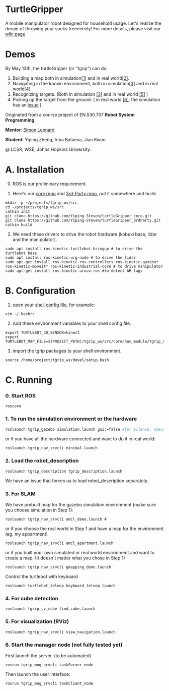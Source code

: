 # TurtleGripper
A mobile manipulator robot designed for household usage. Let's realize the dream of throwing your socks freeeeeely! For more details, please visit our [wiki page](https://github.com/Yiping-Steven/turtleGripper_core/wiki)

# Demos
By May 13th, the turtleGripper (or "tgrip") can do:
1. Building a map both in simulation[[1]](https://kapwi.ng/c/ORo6ed82) and in real world[[2]](https://rsp-vja7544.slack.com/files/U01PKF49S1G/F021Y2Q1599/image_from_ios.mov).
2. Navigating in the known environment, both in simulation[[3]](https://kapwi.ng/c/UrDYlY7T) and in real world[4]
3. Recognizing targets. (Both in simulation [[3]](https://kapwi.ng/c/UrDYlY7T) and in real world [[5]](https://kapwi.ng/c/kVlHK2oW) )
4. Picking up the target from the ground. ( in real world [[6]](https://kapwi.ng/c/rKTLSy1X), the simulation has an [issue](https://github.com/Yiping-Steven/turtleGripper_core/issues/2)  )

Originated from a course project of  EN.530.707 **Robot System Programming**.

**Mentor**: [Simon Leonard](https://www.cs.jhu.edu/~sleonard/)

**Student**: Yiping Zheng, Irina Bataeva, Jian Kwon

@ LCSR, WSE, Johns Hopkins University.

# A. Installation

  0. ROS is our preliminary requirement.

 1. Here's our [core repo](https://github.com/Yiping-Steven/turtleGripper_core.git) and [3rd-Party repo](https://github.com/Yiping-Steven/turtleGripper_3rdParty.git), put it somewhere and build.

```shell
mkdir -p ~/projects/tgrip_ws/src
cd ~/projects/tgrip_ws/src
catkin init
git clone https://github.com/Yiping-Steven/turtleGripper_core.git
git clone https://github.com/Yiping-Steven/turtleGripper_3rdParty.git
catkin build
```

2. We need these drivers to drive the robot hardware (kobuki base, lidar and the manipulator).

```shell
sudo apt install ros-kinetic-turtlebot-bringup # to drive the turtlebot base
sudo apt install ros-kinetic-urg-node # to drive the lidar
sudo apt-get install ros-kinetic-ros-controllers ros-kinetic-gazebo* ros-kinetic-moveit* ros-kinetic-industrial-core # to drive manipulator
sudo apt-get install ros-kinetic-aruco-ros #to detect AR tags
```

# B. Configuration

1. open your [shell config file](https://landoflinux.com/linux_bash_configuration_files.html), for example:

```shell
vim ~/.bashrc
```

2. Add these environment variables to your shell config file.

```shell
export TURTLEBOT_3D_SENSOR=kinect
export TURTLEBOT_MAP_FILE=$(PROJECT_PATH)/tgrip_ws/src/core/nav_module/tgrip_nav_srvcli/map/my_map.yaml
```

3. import the tgrip packages to your shell environment.

```shell
source /home/project/tgrip_ws/devel/setup.bash
```

# C. Running

### 0. Start ROS

```shell
roscore
```

### 1. To run the simulation environment or the hardware

```bash
roslaunch tgrip_gazebo simulation.launch gui:=false #for silence, specify "gui" 
```

or if you have all the hardware connected and want to do it in real world:

```shell
roslaunch tgrip_nav_srvcli minimal.launch
```

### 2. Load the robot_description

```shell
roslaunch tgrip_description tgrip_description.launch
```
We have an issue that forces us to load robot_description separately.

### 3. For SLAM

We have prebuilt map for the gazebo simulation environment (make sure you choose simulation in Step 1):

```shell
roslaunch tgrip_nav_srvcli amcl_demo.launch #
```

or if you choose the real world in Step 1 and have a map for the environment (eg. my appartment)

```shell
roslaunch tgrip_nav_srvcli amcl_apartment.launch
```

or if you built your own simulated or real world environment and want to create a map.  (It doesn't matter what you chose in Step 1)

```shell
roslaunch tgrip_nav_srvcli gmapping_demo.launch
```

Control the turtlebot with keyboard
```shell
roslaunch turtlebot_teleop keyboard_teleop.launch
```

### 4. For cube detection

```shell
roslaunch tgrip_cv_cube find_cube.launch
```

### 5. For visualization (RViz)

```shell
roslaunch tgrip_nav_srvcli view_navigation.launch
```

### 6. Start the manager node  (not fully tested yet)

First launch the server. (to be automated)
```
rosrun tgrip_mng_srvcli taskServer_node
```
Then launch the user interface:
```
rosrun tgrip_mng_srvcli taskClient_node
```
